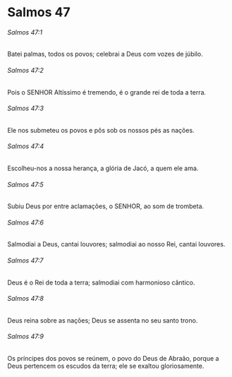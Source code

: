 # Salmos 47

###### Salmos 47:1

Batei palmas, todos os povos; celebrai a Deus com vozes de júbilo.

###### Salmos 47:2

Pois o SENHOR Altíssimo é tremendo, é o grande rei de toda a terra.

###### Salmos 47:3

Ele nos submeteu os povos e pôs sob os nossos pés as nações.

###### Salmos 47:4

Escolheu-nos a nossa herança, a glória de Jacó, a quem ele ama.

###### Salmos 47:5

Subiu Deus por entre aclamações, o SENHOR, ao som de trombeta.

###### Salmos 47:6

Salmodiai a Deus, cantai louvores; salmodiai ao nosso Rei, cantai louvores.

###### Salmos 47:7

Deus é o Rei de toda a terra; salmodiai com harmonioso cântico.

###### Salmos 47:8

Deus reina sobre as nações; Deus se assenta no seu santo trono.

###### Salmos 47:9

Os príncipes dos povos se reúnem, o povo do Deus de Abraão, porque a Deus pertencem os escudos da terra; ele se exaltou gloriosamente.

